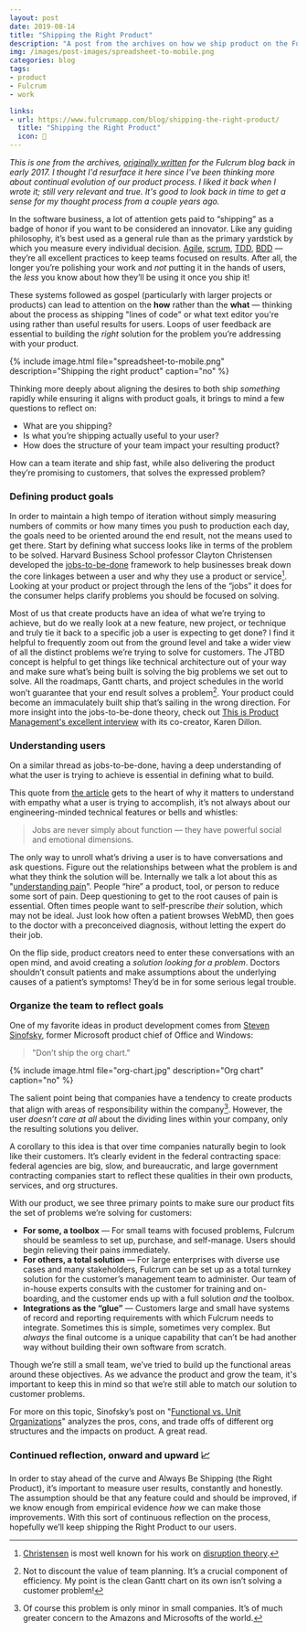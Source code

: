 ```yaml
---
layout: post
date: 2019-08-14
title: "Shipping the Right Product"
description: "A post from the archives on how we ship product on the Fulcrum team."
img: /images/post-images/spreadsheet-to-mobile.png
categories: blog
tags:
- product
- Fulcrum
- work

links:
- url: https://www.fulcrumapp.com/blog/shipping-the-right-product/
  title: "Shipping the Right Product"
  icon: 🚢
---
```


_This is one from the archives, [originally written](https://www.fulcrumapp.com/blog/shipping-the-right-product/ "Shipping the Right Product") for the Fulcrum blog back in early 2017. I thought I'd resurface it here since I've been thinking more about continual evolution of our product process. I liked it back when I wrote it; still very relevant and true. It's good to look back in time to get a sense for my thought process from a couple years ago._

In the software business, a lot of attention gets paid to “shipping” as a badge of honor if you want to be considered an innovator. Like any guiding philosophy, it’s best used as a general rule than as the primary yardstick by which you measure every individual decision. [Agile](https://en.wikipedia.org/wiki/Agile_software_development "Agile"), [scrum](https://en.wikipedia.org/wiki/Scrum_(software_development) "Scrum"), [TDD](https://en.wikipedia.org/wiki/Test-driven_development "Test-driven development"), [BDD](https://en.wikipedia.org/wiki/Behavior-driven_development "Behavior-driven development") — they’re all excellent practices to keep teams focused on results. After all, the longer you’re polishing your work and *_not_* putting it in the hands of users, the *_less_* you know about how they’ll be using it once you ship it!

These systems followed as gospel (particularly with larger projects or products) can lead to attention on the **how** rather than the **what** — thinking about the process as shipping "lines of code" or what text editor you're using rather than useful results for users. Loops of user feedback are essential to building the *right* solution for the problem you’re addressing with your product.

{% include image.html file="spreadsheet-to-mobile.png" description="Shipping the right product" caption="no" %}

Thinking more deeply about aligning the desires to both ship *_something_* rapidly while ensuring it aligns with product goals, it brings to mind a few questions to reflect on:

* What are you shipping?
* Is what you’re shipping actually useful to your user?
* How does the structure of your team impact your resulting product?

How can a team iterate and ship fast, while also delivering the product they’re promising to customers, that solves the expressed problem?

### Defining product goals

In order to maintain a high tempo of iteration without simply measuring numbers of commits or how many times you push to production each day, the goals need to be oriented around the end result, not the means used to get there. Start by defining what success looks like in terms of the problem to be solved. Harvard Business School professor Clayton Christensen developed the [jobs-to-be-done](https://hbr.org/2016/09/know-your-customers-jobs-to-be-done "Jobs to be Done") framework to help businesses break down the core linkages between a user and why they use a product or service[^christensen]. Looking at your product or project through the lens of the “jobs” it does for the consumer helps clarify problems you should be focused on solving.

Most of us that create products have an idea of what we’re trying to achieve, but do we really look at a new feature, new project, or technique and truly tie it back to a specific job a user is expecting to get done? I find it helpful to frequently zoom out from the ground level and take a wider view of all the distinct problems we’re trying to solve for customers. The JTBD concept is helpful to get things like technical architecture out of your way and make sure what’s being built is solving the big problems we set out to solve. All the roadmaps, Gantt charts, and project schedules in the world won’t guarantee that your end result solves a problem[^planning]. Your product could become an immaculately built ship that’s sailing in the wrong direction. For more insight into the jobs-to-be-done theory, check out [This is Product Management's excellent interview](https://www.thisisproductmanagement.com/episodes/jobs-to-be-done/ "JTBD podcast") with its co-creator, Karen Dillon.

### Understanding users

On a similar thread as jobs-to-be-done, having a deep understanding of what the user is trying to achieve is essential in defining what to build.

This quote from [the article](https://hbr.org/2016/09/know-your-customers-jobs-to-be-done "Jobs to be Done") gets to the heart of why it matters to understand with empathy what a user is trying to accomplish, it’s not always about our engineering-minded technical features or bells and whistles:

> Jobs are never simply about function — they have powerful social and emotional dimensions.

The only way to unroll what’s driving a user is to have conversations and ask questions. Figure out the relationships between what the problem is and what they think the solution will be. Internally we talk a lot about this as "[understanding pain](https://www.fulcrumapp.com/blog/understanding-pain-in-business-workflow/ "Understanding Pain in Business Workflow")". People “hire” a product, tool, or person to reduce some sort of pain. Deep questioning to get to the root causes of pain is essential. Often times people want to self-prescribe *their* solution, which may not be ideal. Just look how often a patient browses WebMD, then goes to the doctor with a preconceived diagnosis, without letting the expert do their job.

On the flip side, product creators need to enter these conversations with an open mind, and avoid creating a *solution looking for a problem*. Doctors shouldn’t consult patients and make assumptions about the underlying causes of a patient’s symptoms! They’d be in for some serious legal trouble.

### Organize the team to reflect goals

One of my favorite ideas in product development comes from [Steven Sinofsky](https://twitter.com/stevesi "Steven Sinofsky"), former Microsoft product chief of Office and Windows:

> "Don’t ship the org chart."

{% include image.html file="org-chart.jpg" description="Org chart" caption="no" %}

The salient point being that companies have a tendency to create products that align with areas of responsibility within the company[^orgchart]. However, the user *doesn’t care at all* about the dividing lines within your company, only the resulting solutions you deliver.

A corollary to this idea is that over time companies naturally begin to look like their customers. It’s clearly evident in the federal contracting space: federal agencies are big, slow, and bureaucratic, and large government contracting companies start to reflect these qualities in their own products, services, and org structures.

With our product, we see three primary points to make sure our product fits the set of problems we’re solving for customers:

* **For some, a toolbox** — For small teams with focused problems, Fulcrum should be seamless to set up, purchase, and self-manage. Users should begin relieving their pains immediately.
* **For others, a total solution** — For large enterprises with diverse use cases and many stakeholders, Fulcrum can be set up as a total turnkey solution for the customer’s management team to administer. Our team of in-house experts consults with the customer for training and on-boarding, and the customer ends up with a full solution *and* the toolbox.
* **Integrations as the “glue”** — Customers large and small have systems of record and reporting requirements with which Fulcrum needs to integrate. Sometimes this is simple, sometimes very complex. But *always* the final outcome is a unique capability that can’t be had another way without building their own software from scratch.

Though we’re still a small team, we’ve tried to build up the functional areas around these objectives. As we advance the product and grow the team, it's important to keep this in mind so that we’re still able to match our solution to customer problems.

For more on this topic, Sinofsky’s post on "[Functional vs. Unit Organizations](https://medium.learningbyshipping.com/functional-versus-unit-organizations-6b82bfbaa57 "Functional vs Unit Organizations")" analyzes the pros, cons, and trade offs of different org structures and the impacts on product. A great read.

### **Continued reflection, onward and upward 📈**

In order to stay ahead of the curve and Always Be Shipping (the Right Product), it’s important to measure user results, constantly and honestly. The assumption should be that any feature could and should be improved, if we know enough from empirical evidence *how* we can make those improvements. With this sort of continuous reflection on the process, hopefully we’ll keep shipping the Right Product to our users.

[^christensen]: [Christensen](https://en.wikipedia.org/wiki/Clayton_M._Christensen "Clayton Christensen") is most well known for his work on [disruption theory](https://en.wikipedia.org/wiki/Disruptive_innovation "Disruptive innovation").
[^planning]: Not to discount the value of team planning. It’s a crucial component of efficiency. My point is the clean Gantt chart on its own isn’t solving a customer problem!
[^orgchart]: Of course this problem is only minor in small companies. It’s of much greater concern to the Amazons and Microsofts of the world.
